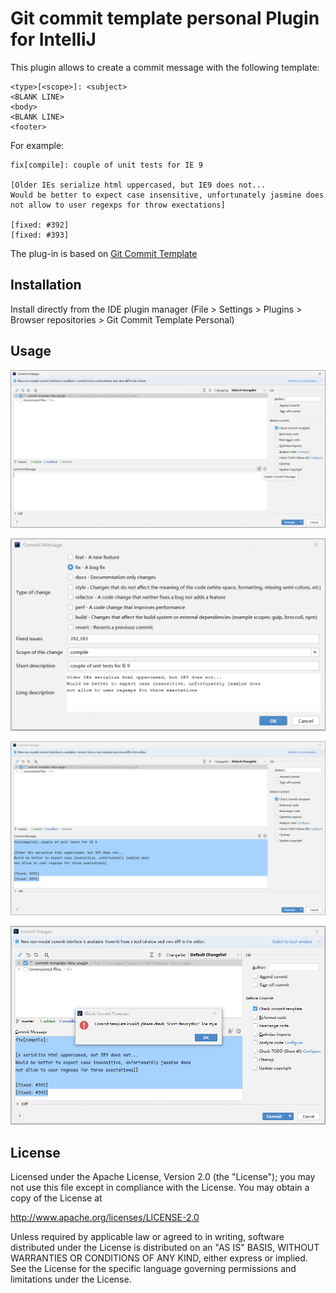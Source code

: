 # Git commit template personal Plugin for IntelliJ

This plugin allows to create a commit message with the following template:

```
<type>[<scope>]: <subject>
<BLANK LINE>
<body>
<BLANK LINE>
<footer>
```

For example:

```
fix[compile]: couple of unit tests for IE 9

[Older IEs serialize html uppercased, but IE9 does not...
Would be better to expect case insensitive, unfortunately jasmine does
not allow to user regexps for throw exectations]

[fixed: #392]
[fixed: #393]
```

<p>The plug-in is based on <a href="https://plugins.jetbrains.com/plugin/9861-git-commit-template">Git Commit Template</a></p>

## Installation

Install directly from the IDE plugin manager (File > Settings > Plugins > Browser repositories > Git Commit Template Personal)

## Usage

![Commit-step1](static/commit-template-1.png)

![Commit-step2](static/commit-template-2.png)

![Commit-step3](static/commit-template-3.png)

![Commit-step4](static/commit-template-4.png)

## License

Licensed under the Apache License, Version 2.0 (the "License");
you may not use this file except in compliance with the License.
You may obtain a copy of the License at

   http://www.apache.org/licenses/LICENSE-2.0

Unless required by applicable law or agreed to in writing, software
distributed under the License is distributed on an "AS IS" BASIS,
WITHOUT WARRANTIES OR CONDITIONS OF ANY KIND, either express or implied.
See the License for the specific language governing permissions and
limitations under the License.

